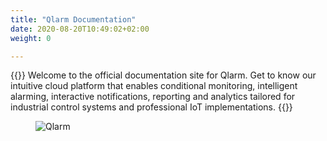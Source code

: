 ```yaml
---
title: "Qlarm Documentation"
date: 2020-08-20T10:49:02+02:00
weight: 0

---
```

{{<lead>}}
Welcome to the official documentation site for Qlarm. Get to know our intuitive cloud platform that enables conditional monitoring, intelligent alarming, interactive notifications, reporting and analytics tailored for industrial control systems and professional IoT implementations.
{{</lead>}}


<figure class="image_container">
    <img class="center_image" onClick="reply_click(this)"  id="Qlarm-splash-screen" src="/Qlarm-magazine-image_720.jpg" alt="Qlarm">
</figure>